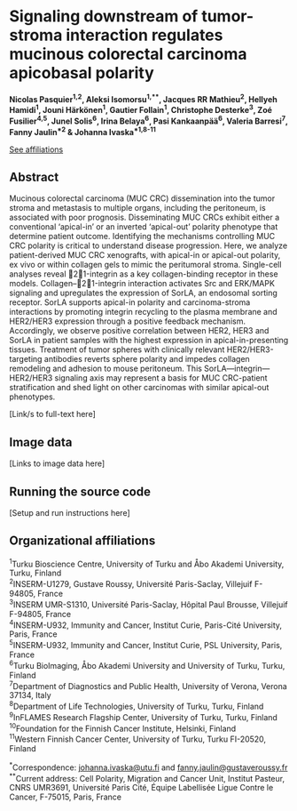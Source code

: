 # Signaling downstream of tumor-stroma interaction regulates mucinous colorectal carcinoma apicobasal polarity
__Nicolas Pasquier<sup>1,2</sup>, Aleksi Isomorsu<sup>1,\*\*</sup>, Jacques RR Mathieu<sup>2</sup>, Hellyeh Hamidi<sup>1</sup>, Jouni Härkönen<sup>1</sup>, Gautier Follain<sup>1</sup>, Christophe Desterke<sup>3</sup>, Zoé Fusilier<sup>4,5</sup>, Junel Solis<sup>6</sup>, Irina Belaya<sup>6</sup>, Pasi Kankaanpää<sup>6</sup>, Valeria Barresi<sup>7</sup>, Fanny Jaulin<sup>*2</sup> & Johanna Ivaska<sup>\*1,8-11</sup>__

[See affiliations](#organizational-affiliations)

## Abstract
Mucinous colorectal carcinoma (MUC CRC) dissemination into the tumor stroma and metastasis to multiple organs, including the peritoneum, is associated with poor prognosis. Disseminating MUC CRCs exhibit either a conventional ‘apical-in’ or an inverted ‘apical-out’ polarity phenotype that determine patient outcome. Identifying the mechanisms controlling MUC CRC polarity is critical to understand disease progression. Here, we analyze patient-derived MUC CRC xenografts, with apical-in or apical-out polarity, ex vivo or within collagen gels to mimic the peritumoral stroma. Single-cell analyses reveal 21-integrin as a key collagen-binding receptor in these models. Collagen–21-integrin interaction activates Src and ERK/MAPK signaling and upregulates the expression of SorLA, an endosomal sorting receptor. SorLA supports apical-in polarity and carcinoma-stroma interactions by promoting integrin recycling to the plasma membrane and HER2/HER3 expression through a positive feedback mechanism. Accordingly, we observe positive correlation between HER2, HER3 and SorLA in patient samples with the highest expression in apical-in-presenting tissues. Treatment of tumor spheres with clinically relevant HER2/HER3-targeting antibodies reverts sphere polarity and impedes collagen remodeling and adhesion to mouse peritoneum. This SorLA—integrin—HER2/HER3 signaling axis may represent a basis for MUC CRC-patient stratification and shed light on other carcinomas with similar apical-out phenotypes.

[Link/s to full-text here]

## Image data
[Links to image data here]

## Running the source code
[Setup and run instructions here]

## Organizational affiliations
<sup>1</sup>Turku Bioscience Centre, University of Turku and Åbo Akademi University, Turku, Finland  
<sup>2</sup>INSERM-U1279, Gustave Roussy, Université Paris-Saclay, Villejuif F-94805, France  
<sup>3</sup>INSERM UMR-S1310, Université Paris-Saclay, Hôpital Paul Brousse, Villejuif F-94805, France  
<sup>4</sup>INSERM-U932, Immunity and Cancer, Institut Curie, Paris-Cité University, Paris, France  
<sup>5</sup>INSERM-U932, Immunity and Cancer, Institut Curie, PSL University, Paris, France  
<sup>6</sup>Turku BioImaging, Åbo Akademi University and University of Turku, Turku, Finland  
<sup>7</sup>Department of Diagnostics and Public Health, University of Verona, Verona 37134, Italy  
<sup>8</sup>Department of Life Technologies, University of Turku, Turku, Finland  
<sup>9</sup>InFLAMES Research Flagship Center, University of Turku, Turku, Finland  
<sup>10</sup>Foundation for the Finnish Cancer Institute, Helsinki, Finland  
<sup>11</sup>Western Finnish Cancer Center, University of Turku, Turku FI-20520, Finland  
  
<sup>*</sup>Correspondence: johanna.ivaska@utu.fi and fanny.jaulin@gustaveroussy.fr  
<sup>**</sup>Current address: Cell Polarity, Migration and Cancer Unit, Institut Pasteur, CNRS UMR3691, Université Paris
Cité, Équipe Labellisée Ligue Contre le Cancer, F-75015, Paris, France  
